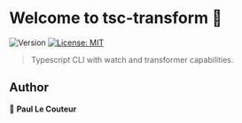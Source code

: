 # Welcome to tsc-transform 🚀
![Version](https://img.shields.io/badge/version-0.1.0-blue.svg?cacheSeconds=2592000)
[![License: MIT](https://img.shields.io/badge/License-MIT-yellow.svg)](#)

> Typescript CLI with watch and transformer capabilities.

## Author

👤 **Paul Le Couteur**
